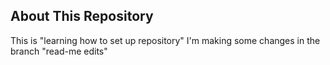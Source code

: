 ## About This Repository  
This is "learning how to set up repository"
I'm making some changes in the branch "read-me edits"
